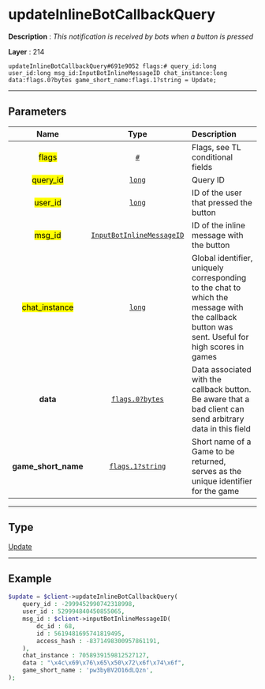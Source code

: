 # updateInlineBotCallbackQuery

**Description** : *This notification is received by bots when a button is pressed*

**Layer** : 214

```tl
updateInlineBotCallbackQuery#691e9052 flags:# query_id:long user_id:long msg_id:InputBotInlineMessageID chat_instance:long data:flags.0?bytes game_short_name:flags.1?string = Update;
```

---

## Parameters

| Name | Type | Description |
| :---: | :---: | :--- |
| <mark>flags</mark> | [`#`](type/#) | Flags, see TL conditional fields |
| <mark>query_id</mark> | [`long`](type/long) | Query ID |
| <mark>user_id</mark> | [`long`](type/long) | ID of the user that pressed the button |
| <mark>msg_id</mark> | [`InputBotInlineMessageID`](type/InputBotInlineMessageID) | ID of the inline message with the button |
| <mark>chat_instance</mark> | [`long`](type/long) | Global identifier, uniquely corresponding to the chat to which the message with the callback button was sent. Useful for high scores in games |
| **data** | [`flags.0?bytes`](type/bytes) | Data associated with the callback button. Be aware that a bad client can send arbitrary data in this field |
| **game_short_name** | [`flags.1?string`](type/string) | Short name of a Game to be returned, serves as the unique identifier for the game |

---

## Type

[Update](type/Update)

---

## Example

```php
$update = $client->updateInlineBotCallbackQuery(
	query_id : -2999452990742318998,
	user_id : 529994840450855065,
	msg_id : $client->inputBotInlineMessageID(
		dc_id : 68,
		id : 5619481695741819495,
		access_hash : -8371498300957861191,
	),
	chat_instance : 7058939159812527127,
	data : "\x4c\x69\x76\x65\x50\x72\x6f\x74\x6f",
	game_short_name : 'pw3byBV2O16dLQzn',
);
```